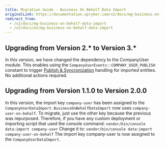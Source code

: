 ```yaml
---
title: Migration Guide - Business On Behalf Data Import
originalLink: https://documentation.spryker.com/v2/docs/mg-business-on-behalf-data-import
redirect_from:
  - /v2/docs/mg-business-on-behalf-data-import
  - /v2/docs/en/mg-business-on-behalf-data-import
---
```


## Upgrading from Version 2.* to Version 3.*
    
In this version, we have changed the dependency to the CompanyUser module. This enables using the `CompanyUserEvents::COMPANY_USER_PUBLISH` constant to trigger [Publish & Syncronization](/docs/scos/dev/developer-guides/201903.0/development-guide/back-end/data-manipulation/data-publishing/publish-and-syn) handling for imported entities.
No additional actions required.

## Upgrading from Version 1.1.0 to Version 2.0.0
    
In this version, the import key `company-user` has been assigned to the `CompanyUserDataImport`. `BusinessOnBehalfDataImport` now uses `company-user-on-behalf`. To migrate, just use the other key because the previous was repurposed.
Therefore, if you have any custom deployment or importing script that used the console command:
`vendor/bin/console data:import company-user`
Change it to:
`vendor/bin/console data:import company-user-on-behalf`
The import key company-user is now assigned to the `CompanyUserDataImport`.

<!-- Last review date: July 18, 2019 by Oleh Hladchenko and Volodymyr Volkov -->
